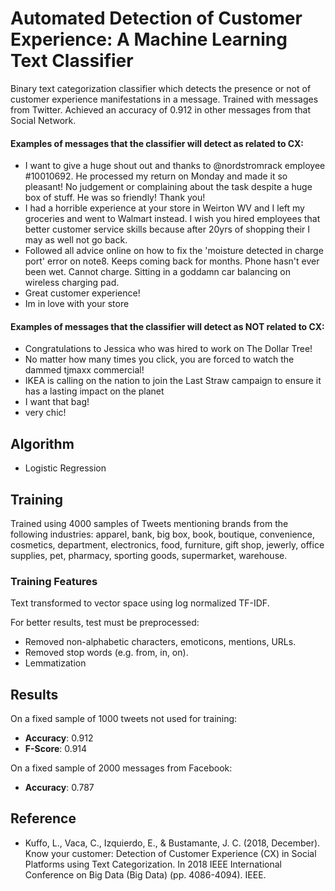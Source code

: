 # Automated Detection of Customer Experience: A Machine Learning Text Classifier
Binary text categorization classifier which detects the presence or not of customer experience manifestations in a message. Trained with messages from Twitter. Achieved an accuracy of 0.912 in other messages from that Social Network.
    
#### Examples of messages that the classifier will detect as related to CX:   
- I want to give a huge shout out and thanks to @nordstromrack employee #10010692. He processed my return on Monday and made it so pleasant! No judgement or complaining about the task despite a huge box of stuff. He was so friendly! Thank you!
- I had a horrible experience at your store in Weirton WV and I left my groceries and went to Walmart instead. I wish you hired employees that better customer service skills because after 20yrs of shopping their I may as well not go back.
- Followed all advice online on how to fix the 'moisture detected in charge port' error on note8. Keeps coming back for months. Phone hasn't ever been wet. Cannot charge. Sitting in a goddamn car balancing on wireless charging pad.
- Great customer experience!
- Im in love with your store

#### Examples of messages that the classifier will detect as NOT related to CX:   
- Congratulations to Jessica who was hired to work on The Dollar Tree!
- No matter how many times you click, you are forced to watch the dammed tjmaxx commercial! 
- IKEA is calling on the nation to join the Last Straw campaign to ensure it has a lasting impact on the planet
- I want that bag! 
- very chic!

## Algorithm
- Logistic Regression 

## Training 
Trained using 4000 samples of Tweets mentioning brands from the following industries: apparel, bank, big box, book, boutique, convenience, cosmetics, department, electronics, food, furniture, gift shop, jewerly, office supplies, pet, pharmacy, sporting goods, supermarket, warehouse. 

### Training Features
Text transformed to vector space using log normalized TF-IDF.

For better results, test must be preprocessed: 
- Removed non-alphabetic characters, emoticons, mentions, URLs.   
- Removed stop words (e.g. from, in, on).   
- Lemmatization

## Results
On a fixed sample of 1000 tweets not used for training:
- **Accuracy**: 0.912    
- **F-Score**: 0.914 

On a fixed sample of 2000 messages from Facebook:
- **Accuracy**: 0.787    


## Reference
- Kuffo, L., Vaca, C., Izquierdo, E., & Bustamante, J. C. (2018, December). Know your customer: Detection of Customer Experience (CX) in Social Platforms using Text Categorization. In 2018 IEEE International Conference on Big Data (Big Data) (pp. 4086-4094). IEEE.

